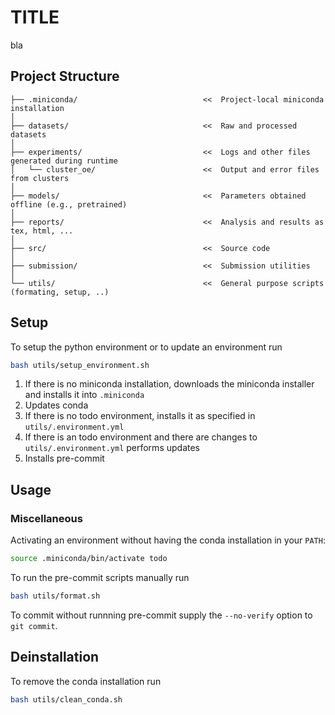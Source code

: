 # TITLE
bla


## Project Structure

```
├── .miniconda/                            <<  Project-local miniconda installation
│
├── datasets/                              <<  Raw and processed datasets
│
├── experiments/                           <<  Logs and other files generated during runtime
│   └── cluster_oe/                        <<  Output and error files from clusters
│
├── models/                                <<  Parameters obtained offline (e.g., pretrained)
│
├── reports/                               <<  Analysis and results as tex, html, ...
│
├── src/                                   <<  Source code
│
├── submission/                            <<  Submission utilities
│
└── utils/                                 <<  General purpose scripts (formating, setup, ..)
```


## Setup

To setup the python environment or to update an environment run
```bash
bash utils/setup_environment.sh
```

1. If there is no miniconda installation, downloads the miniconda installer and installs it into `.miniconda`
1. Updates conda
1. If there is no todo environment, installs it as specified in `utils/.environment.yml`
1. If there is an todo environment and there are changes to `utils/.environment.yml` performs updates
1. Installs pre-commit


## Usage


### Miscellaneous

Activating an environment without having the conda installation in your `PATH`:
```bash
source .miniconda/bin/activate todo
```

To run the pre-commit scripts manually run
```bash
bash utils/format.sh
```

To commit without runnning pre-commit supply the `--no-verify` option to `git commit`.

## Deinstallation

To remove the conda installation run

```bash
bash utils/clean_conda.sh
```
